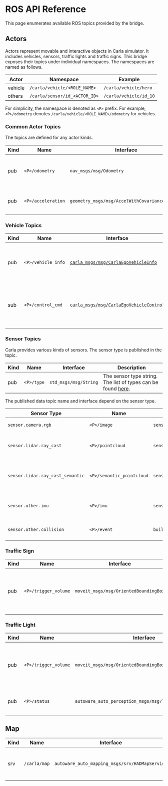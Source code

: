 # ROS API Reference

This page enumerates available ROS topics provided by the bridge.

## Actors

Actors represent movable and interactive objects in Carla
simulator. It includes vehicles, sensors, traffic lights and traffic
signs. This bridge exposes their topics under individual
namespaces. The namespaces are named as follows.


| Actor   | Namespace                     | Example                |
|---------|-------------------------------|------------------------|
| vehicle | `/carla/vehicle/<ROLE_NAME>`  | `/carla/vehicle/hero`  |
| others  | `/carla/sensor/id_<ACTOR_ID>` | `/carla/vehicle/id_10` |

For simplicity, the namespace is denoted as `<P>` prefix. For example,
`<P>/odometry` denotes `/carla/vehicle/<ROLE_NAME>/odometry` for
vehicles.

### Common Actor Topics

The topics are defined for any actor kinds.


| Kind | Name               | Interface                                    | Description                                |
|------|--------------------|----------------------------------------------|--------------------------------------------|
| pub  | `<P>/odometry`     | `nav_msgs/msg/Odometry`                        | Object pose, velocity and angular velocity |
| pub  | `<P>/acceleration` | `geometry_msgs/msg/AccelWithCovarianceStamped` | Object acceleration with a timestamp       |

### Vehicle Topics

| Kind | Name               | Interface                                                                                                                               | Description                                                     |
|------|--------------------|-----------------------------------------------------------------------------------------------------------------------------------------|-----------------------------------------------------------------|
| pub  | `<P>/vehicle_info` | [`carla_msgs/msg/CarlaEgoVehicleInfo`](https://carla.readthedocs.io/projects/ros-bridge/en/latest/ros_msgs/#carlaegovehicleinfomsg)       | Vehicle information including max steering angle, etc.          |
| sub  | `<P>/control_cmd`  | [`carla_msgs/msg/CarlaEgoVehicleControl`](https://carla.readthedocs.io/projects/ros-bridge/en/latest/ros_msgs/#carlaegovehiclecontrolmsg) | Vehicle driving parameters, including brake, throttle and steer |

### Sensor Topics

Carla provides various kinds of sensors. The sensor type is published
in the topic.

| Kind | Name       | Interface             | Description                                                                                                         |
|------|------------|-----------------------|---------------------------------------------------------------------------------------------------------------------|
| pub  | `<P>/type` | `std_msgs/msg/String` | The sensor type string. The list of types can be found [here](https://carla.readthedocs.io/en/latest/ref_sensors/). |

The published data topic name and interface depend on the sensor type.

| Sensor Type                      | Name                      | Interface                     | Description                                                                                                                                            |
|----------------------------------|---------------------------|-------------------------------|--------------------------------------------------------------------------------------------------------------------------------------------------------|
| `sensor.camera.rgb`              | `<P>/image`               | `sensor_msgs/msg/Image`       | Camera image pixel data                                                                                                                                |
| `sensor.lidar.ray_cast`          | `<P>/pointcloud`          | `sensor_msgs/msg/PointCloud2` | Point array of positions. Fields are defined [here](https://carla.readthedocs.io/en/latest/python_api/#carlalidarmeasurement).                         |
| `sensor.lidar.ray_cast_semantic` | `<P>/semantic_pointcloud` | `sensor_msgs/msg/PointCloud2` | Point array of positions and object tags. Fields are defined [here](https://carla.readthedocs.io/en/latest/python_api/#carlasemanticlidarmeasurement). |
| `sensor.other.imu`               | `<P>/imu`                 | `sensor_msgs/msg/Imu`         | Linear and angular acceleration measurements                                                                                                           |
| `sensor.other.collision`         | `<P>/event`               | `builtin_interfaces/msg/Time` | Time of the last collision event                                                                                                                       |


### Traffic Sign

| Kind | Name                 | Interface                             | Description                                             |
|------|----------------------|---------------------------------------|---------------------------------------------------------|
| pub  | `<P>/trigger_volume` | `moveit_msgs/msg/OrientedBoundingBox` | The trigger box indicating where a vehicle should stop. |

### Traffic Light

| Kind | Name                 | Interface                                                | Description                                             |
|------|----------------------|----------------------------------------------------------|---------------------------------------------------------|
| pub  | `<P>/trigger_volume` | `moveit_msgs/msg/OrientedBoundingBox`                    | The trigger box indicating where a vehicle should stop. |
| pub  | `<P>/status`         | `autoware_auto_perception_msgs/msg/TrafficSignalStamped` | The color status of the traffic lights                  |

## Map

| Kind | Name         | Interface                                      | Description                                  |
|------|--------------|------------------------------------------------|----------------------------------------------|
| srv  | `/carla/map` | `autoware_auto_mapping_msgs/srv/HADMapService` | Provides vector map data in Lanelet2 format. |

